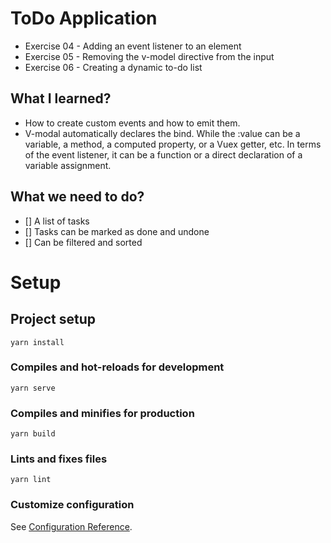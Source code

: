 # ToDo Application

- Exercise 04 - Adding an event listener to an element
- Exercise 05 - Removing the v-model directive from the input
- Exercise 06 - Creating a dynamic to-do list

## What I learned?

- How to create custom events and how to emit them.
- V-modal automatically declares the bind. While the :value can be a variable, a method, a computed property, or a Vuex getter, etc. In terms of the event listener, it can be a function or a direct declaration of a variable assignment.

## What we need to do?

- [] A list of tasks
- [] Tasks can be marked as done and undone
- [] Can be filtered and sorted
# Setup

## Project setup
```
yarn install
```

### Compiles and hot-reloads for development
```
yarn serve
```

### Compiles and minifies for production
```
yarn build
```

### Lints and fixes files
```
yarn lint
```

### Customize configuration
See [Configuration Reference](https://cli.vuejs.org/config/).
